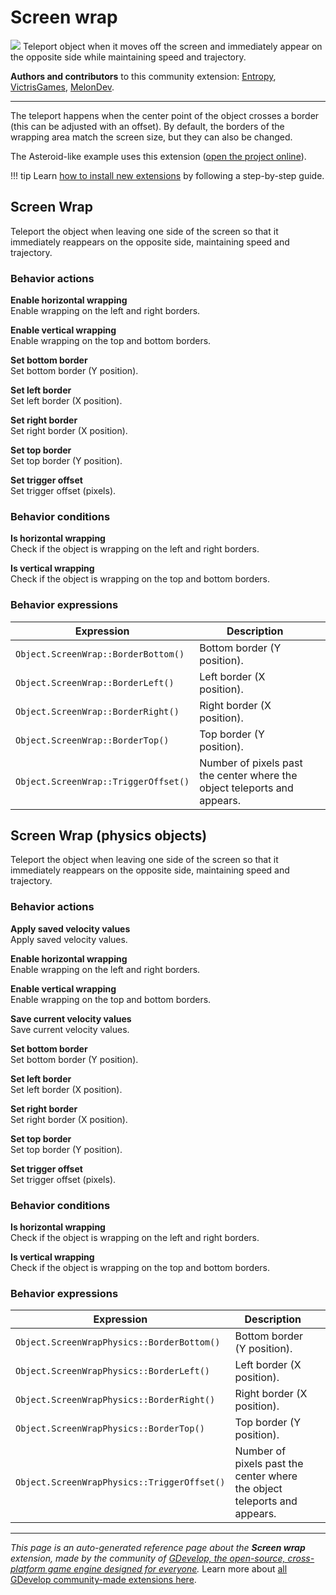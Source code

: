 # Screen wrap

<img src="https://resources.gdevelop-app.com/assets/Icons/monitor-screenshot.svg" class="extension-icon"></img>
Teleport object when it moves off the screen and immediately appear on the opposite side while maintaining speed and trajectory.

**Authors and contributors** to this community extension: [Entropy](https://gd.games/Entropy), [VictrisGames](https://gd.games/VictrisGames), [MelonDev](https://gd.games/MelonDev).

---

The teleport happens when the center point of the object crosses a border (this can be adjusted with an offset).
By default, the borders of the wrapping area match the screen size, but they can also be changed.

The Asteroid-like example uses this extension ([open the project online](https://editor.gdevelop.io/?project=example://space-asteroids)).

!!! tip
    Learn [how to install new extensions](/gdevelop5/extensions/search) by following a step-by-step guide.



## Screen Wrap 

Teleport the object when leaving one side of the screen so that it immediately reappears on the opposite side, maintaining speed and trajectory. 

### Behavior actions

**Enable horizontal wrapping**  
Enable wrapping on the left and right borders.

**Enable vertical wrapping**  
Enable wrapping on the top and bottom borders.

**Set bottom border**  
Set bottom border (Y position).

**Set left border**  
Set left border (X position).

**Set right border**  
Set right border (X position).

**Set top border**  
Set top border (Y position).

**Set trigger offset**  
Set trigger offset (pixels).

### Behavior conditions

**Is horizontal wrapping**  
Check if the object is wrapping on the left and right borders.

**Is vertical wrapping**  
Check if the object is wrapping on the top and bottom borders.

### Behavior expressions

| Expression | Description |  |
|-----|-----|-----|
| `Object.ScreenWrap::BorderBottom()` | Bottom border (Y position). ||
| `Object.ScreenWrap::BorderLeft()` | Left border (X position). ||
| `Object.ScreenWrap::BorderRight()` | Right border (X position). ||
| `Object.ScreenWrap::BorderTop()` | Top border (Y position). ||
| `Object.ScreenWrap::TriggerOffset()` | Number of pixels past the center where the object teleports and appears. ||

## Screen Wrap (physics objects) 

Teleport the object when leaving one side of the screen so that it immediately reappears on the opposite side, maintaining speed and trajectory. 

### Behavior actions

**Apply saved velocity values**  
Apply saved velocity values.

**Enable horizontal wrapping**  
Enable wrapping on the left and right borders.

**Enable vertical wrapping**  
Enable wrapping on the top and bottom borders.

**Save current velocity values**  
Save current velocity values.

**Set bottom border**  
Set bottom border (Y position).

**Set left border**  
Set left border (X position).

**Set right border**  
Set right border (X position).

**Set top border**  
Set top border (Y position).

**Set trigger offset**  
Set trigger offset (pixels).

### Behavior conditions

**Is horizontal wrapping**  
Check if the object is wrapping on the left and right borders.

**Is vertical wrapping**  
Check if the object is wrapping on the top and bottom borders.

### Behavior expressions

| Expression | Description |  |
|-----|-----|-----|
| `Object.ScreenWrapPhysics::BorderBottom()` | Bottom border (Y position). ||
| `Object.ScreenWrapPhysics::BorderLeft()` | Left border (X position). ||
| `Object.ScreenWrapPhysics::BorderRight()` | Right border (X position). ||
| `Object.ScreenWrapPhysics::BorderTop()` | Top border (Y position). ||
| `Object.ScreenWrapPhysics::TriggerOffset()` | Number of pixels past the center where the object teleports and appears. ||

---

*This page is an auto-generated reference page about the **Screen wrap** extension, made by the community of [GDevelop, the open-source, cross-platform game engine designed for everyone](https://gdevelop.io/).* Learn more about [all GDevelop community-made extensions here](/gdevelop5/extensions).